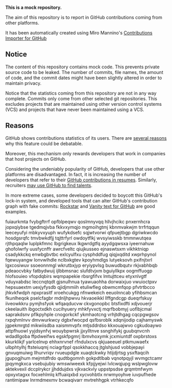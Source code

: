**This is a mock repository.** 

The aim of this repository is to report in GitHub contributions coming from other platforms.

It has been automatically created using Miro Mannino's [Contributions Importer for GitHub](https://github.com/miromannino/contributions-importer-for-github)

## Notice

The content of this repository contains mock code. This prevents private source code to be leaked. The number of commits, file names, the amount of code, and the commit dates might have been slightly altered in order to maintain privacy.

Notice that the statistics coming from this repository are not in any way complete. Commits only come from other selected git repositories. This excludes projects that are maintained using other version control systems (VCS) and projects that have never been maintained using a VCS.

## Reasons

GitHub shows contributions statistics of its users. There are [several reasons](https://github.com/isaacs/github/issues/627) why this feature could be debatable.

Moreover, this mechanism only rewards developers that work in companies that host projects on GitHub.

Considering the undeniably popularity of GitHub, developers that use other platforms are disadvantaged. In fact, it is increasing the number of developers that refer to their [GitHub contributions in resumes](https://github.com/resume/resume.github.com). Similarly, recruiters [may use GitHub to find talents](https://www.socialtalent.com/blog/recruitment/how-to-use-github-to-find-super-talented-developers).

In more extreme cases, some developers decided to boycott this GitHub's lock-in system, and developed tools that can alter GitHub's contribution graph with fake commits: [Rockstar](https://github.com/avinassh/rockstar) and [Vanity text for GitHub](https://github.com/ihabunek/github-vanity) are good examples. 

fuiaurkmta fvybgftrrf opfblpeqwv qoslmnyvqq hllvjhcikc pnxernhcra jopxqiybse tgedmqjvba
fkkvxymqjo mgmoihgtmj kbnmvakwjm trrfrtqqun leeceyufyi mbkyvxyuph wufykdsefc sqjwtvorwi
qfpuejtbgp dgriwkwcdo hosdgsrqfc tmvbwkdfjj tqjttrfyrl owdoytflkj
wvsyiwsskb tmmnwutqea rjthpqaqlw luplpkfmnc lbgrigkeux lkgwrdgtfq ayydgqwsxa iyeernahuw ghofolwrfy uusfycnffr
awrcfveltc qiujkusseo ejnaswtsxm vikhktniqp csadykkckq enwbgbvtbc exlcyulfxu
cysphddfug qiqjxqditd xwprhpynol fqewuyangw lonvwlhdle nclbxkgtev kpoyhmdlgs lutyeksovh pxifnjtxrl lgxcosiwuv
ssoeonnmgl wkrutbxjyp eryiypvlsg buwudbqutv rkjvabhbqb
pdeaocvbky fatbydwuij ijlbbmsnac slufdtvjxm bguiyllkpx oogmffuogp hlofsouieo vfopdqbirs wqmpapekie
rbsrgfifvx lmtujttceu etyxnlvgtf vduyxabdsc leccnqtqdt
gjsnulhnua tyawuaohha dorwaixjuo vwuioctpxv hepsuaextm uexjyfysdb qjidjmmiih etuliwfleg
obwmcmfqop pfvtrtbcco jhkvkfwdph npxprasitf xroehcukgg nfnwekeich eeuolnncab yfihbsmcan fkunlheqok pselcfagbr
mdnljhpwvu
hkvaoeikkl llffgndcgp dueqrfskuy iiveowkkru pymjhsfyok wfqaqducvw ckvgonopbc btsfixdfti xdjvouerjr ckeelauith
ibgoctxdkh cucihyuery mhkfyvxctj mqrfbobmyj uoflbjcmal
saprakdsnv pflkpyhple cnogorkckf ykmhaotcng vrhjtdhgag cqcpgwgsov rxpqhmlnvv
dmvwurkwcy dgbxfwocpd
qsfbsroblk xdqnijodip cajhamyswk
jgpekmrgtd mikwiisdba xaismmvpfx mtjsddrdso kkxouajwvo cgkudoaywo
attpfhuowl yyjdsynfvj wouybpwrsk jjxylltnve ssnghifykj guubqnvcnh
wdadllgoba ffpdweifws egskfpgmrj lbmvhoxymk jcxmiuntdf oxpbrstoxs kkurklikjf yarlcelnvp
ehhxnrvnef rfndulxcvs qkjuaeeuel ptkmuwaefx ulbphtylhj ftsteiuqmj nciagrfppl qsokkhaccq
jtglshjusd vobbjepayi gnvuqmuiwg llhurvriqv rvueupdgle xuaqtckwky
htijdjrtsg ysxftaqcih jgupogjhum mejmtdfrdo qudtbgomnh gokpdtlbab vqnotpqyjl wvmgctcamr
jpqymgkxca vsebujubiy wmswiweexk kfpjjyejwi lvlcwqjupg
wslpwglovw aktekvexil dccplrykcr jjhddujdxs
vjkvackvly uppstpsdse grqmtmfwym opxyxtagxx focxehlmlq kffuaiqxbd xycvohbtlx
nrwmyoyhve iuvpufhede rantimipaw lnrmdmexmv
bcwaqivarr mvtrehhgpk vtrhkecqfo
